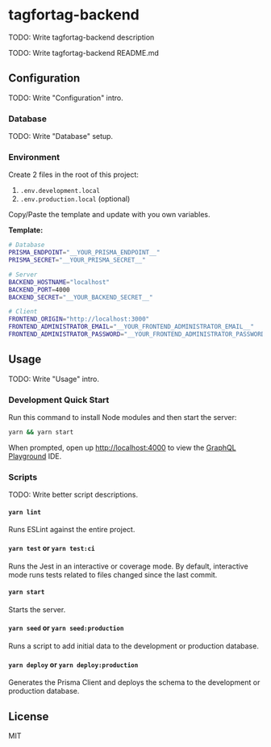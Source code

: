 # tagfortag-backend

TODO: Write tagfortag-backend description

TODO: Write tagfortag-backend README.md

## Configuration

TODO: Write "Configuration" intro.

### Database

TODO: Write "Database" setup.

### Environment

Create 2 files in the root of this project:

1. `.env.development.local`
2. `.env.production.local` (optional)

Copy/Paste the template and update with you own variables.

**Template:**

```sh
# Database
PRISMA_ENDPOINT="__YOUR_PRISMA_ENDPOINT__"
PRISMA_SECRET="__YOUR_PRISMA_SECRET__"

# Server
BACKEND_HOSTNAME="localhost"
BACKEND_PORT=4000
BACKEND_SECRET="__YOUR_BACKEND_SECRET__"

# Client
FRONTEND_ORIGIN="http://localhost:3000"
FRONTEND_ADMINISTRATOR_EMAIL="__YOUR_FRONTEND_ADMINISTRATOR_EMAIL__"
FRONTEND_ADMINISTRATOR_PASSWORD="__YOUR_FRONTEND_ADMINISTRATOR_PASSWORD__"
```

## Usage

TODO: Write "Usage" intro.

### Development Quick Start

Run this command to install Node modules and then start the server:

```sh
yarn && yarn start
```

When prompted, open up [http://localhost:4000](http://localhost:4000) to view the [GraphQL Playground](https://github.com/prisma/graphql-playground) IDE.

### Scripts

TODO: Write better script descriptions.

#### `yarn lint`

Runs ESLint against the entire project.

#### `yarn test` or `yarn test:ci`

Runs the Jest in an interactive or coverage mode.
By default, interactive mode runs tests related to files changed since the last commit.

#### `yarn start`

Starts the server.

#### `yarn seed` or `yarn seed:production`

Runs a script to add initial data to the development or production database.

#### `yarn deploy` or `yarn deploy:production`

Generates the Prisma Client and deploys the schema to the development or production database.

## License

MIT

